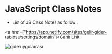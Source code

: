 # JavaScript Class Notes

- List of JS Class Notes as follow :

<a href=["https://app.netlify.com/sites/gelir-gider-tablosu/settings/domain"]>Canlı Link</a>

![gideruygulaması](giderapp.gif)
